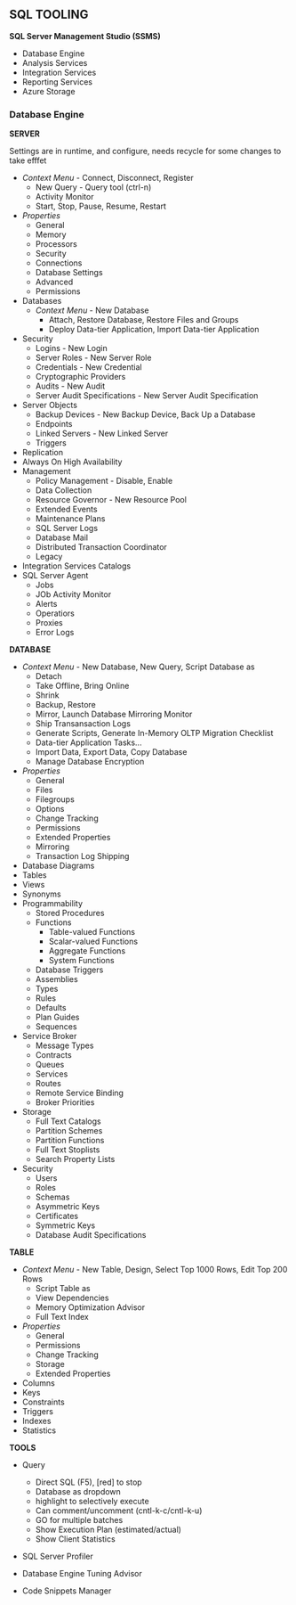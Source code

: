 ## SQL TOOLING ##

**SQL Server Management Studio (SSMS)**

* Database Engine
* Analysis Services
* Integration Services
* Reporting Services
* Azure Storage


### Database Engine ###

**SERVER**

Settings are in runtime, and configure, needs recycle for some changes to take efffet

 - *Context Menu* - Connect, Disconnect, Register
   * New Query - Query tool (ctrl-n)
   * Activity Monitor
   * Start, Stop, Pause, Resume, Restart
 - *Properties*
   * General
   * Memory
   * Processors
   * Security
   * Connections
   * Database Settings
   * Advanced
   * Permissions
 - Databases
   - *Context Menu* - New Database
     * Attach, Restore Database, Restore Files and Groups
     * Deploy Data-tier Application, Import Data-tier Application
 - Security
   - Logins - New Login
   - Server Roles - New Server Role
   - Credentials - New Credential
   - Cryptographic Providers
   - Audits - New Audit
   - Server Audit Specifications - New Server Audit Specification
 - Server Objects
   - Backup Devices - New Backup Device, Back Up a Database
   - Endpoints
   - Linked Servers - New Linked Server
   - Triggers
 - Replication
 - Always On High Availability
 - Management
   - Policy Management - Disable, Enable
   - Data Collection 
   - Resource Governor - New Resource Pool
   - Extended Events
   - Maintenance Plans
   - SQL Server Logs
   - Database Mail
   - Distributed Transaction Coordinator
   - Legacy
 - Integration Services Catalogs
 - SQL Server Agent
   - Jobs
   - JOb Activity Monitor
   - Alerts
   - Operatiors
   - Proxies
   - Error Logs


**DATABASE**
 - *Context Menu* - New Database, New Query, Script Database as
   * Detach
   * Take Offline, Bring Online
   * Shrink
   * Backup, Restore
   * Mirror, Launch Database Mirroring Monitor
   * Ship Transansaction Logs
   * Generate Scripts, Generate In-Memory OLTP Migration Checklist
   * Data-tier Application Tasks...
   * Import Data, Export Data, Copy Database
   * Manage Database Encryption
 - *Properties*
   * General
   * Files
   * Filegroups
   * Options
   * Change Tracking
   * Permissions
   * Extended Properties
   * Mirroring
   * Transaction Log Shipping
 - Database Diagrams
 - Tables
 - Views
 - Synonyms
 - Programmability
   - Stored Procedures
   - Functions
     - Table-valued Functions
     - Scalar-valued Functions
     - Aggregate Functions
     - System Functions
   - Database Triggers
   - Assemblies
   - Types
   - Rules
   - Defaults
   - Plan Guides
   - Sequences
 - Service Broker
   - Message Types
   - Contracts
   - Queues
   - Services
   - Routes
   - Remote Service Binding
   - Broker Priorities
 - Storage
   - Full Text Catalogs
   - Partition Schemes
   - Partition Functions
   - Full Text Stoplists
   - Search Property Lists
 - Security
   - Users
   - Roles
   - Schemas
   - Asymmetric Keys
   - Certificates
   - Symmetric Keys
   - Database Audit Specifications
 
 **TABLE**
 - *Context Menu* - New Table, Design, Select Top 1000 Rows, Edit Top 200 Rows
   * Script Table as
   * View Dependencies
   * Memory Optimization Advisor
   * Full Text Index
 - *Properties*
   * General
   * Permissions
   * Change Tracking
   * Storage
   * Extended Properties
 - Columns
 - Keys
 - Constraints
 - Triggers
 - Indexes
 - Statistics


**TOOLS**

- Query
  * Direct SQL (F5), [red] to stop
  * Database as dropdown
  * highlight to selectively execute
  * Can comment/uncomment (cntl-k-c/cntl-k-u)
  * GO for multiple batches
  * Show Execution Plan (estimated/actual)
  * Show Client Statistics

- SQL Server Profiler

- Database Engine Tuning Advisor

- Code Snippets Manager
